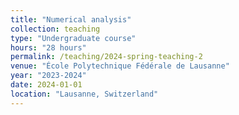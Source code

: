 ```yaml
---
title: "Numerical analysis"
collection: teaching
type: "Undergraduate course"
hours: "28 hours"
permalink: /teaching/2024-spring-teaching-2
venue: "École Polytechnique Fédérale de Lausanne"
year: "2023-2024"
date: 2024-01-01
location: "Lausanne, Switzerland"
---
```

